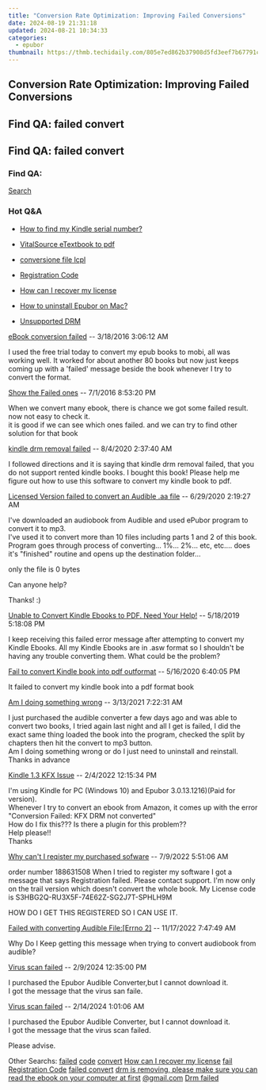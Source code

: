 ```yaml
---
title: "Conversion Rate Optimization: Improving Failed Conversions"
date: 2024-08-19 21:31:18
updated: 2024-08-21 10:34:33
categories:
  - epubor
thumbnail: https://thmb.techidaily.com/805e7ed862b37908d5fd3eef7b67791c5d0d0472cc7eebb84910c74e668a853a.jpg
---
```


## Conversion Rate Optimization: Improving Failed Conversions

## Find QA: failed convert



## Find QA: failed convert

### Find QA:

[Search](http://www.epubor.com/Search.aspx?SystemID=46 "Find QA") 

### Hot Q&A

* [How to find my Kindle serial number?](https://tools.techidaily.com/epubor/products/)
* [VitalSource eTextbook to pdf](https://tools.techidaily.com/epubor/products/)
* [conversione file lcpl](https://tools.techidaily.com/epubor/products/)
* [Registration Code](https://tools.techidaily.com/epubor/products/)

* [How can I recover my license](https://tools.techidaily.com/epubor/products/)
* [How to uninstall Epubor on Mac?](https://tools.techidaily.com/epubor/products/)
* [Unsupported DRM](https://tools.techidaily.com/epubor/products/)

[eBook conversion failed](https://tools.techidaily.com/epubor/products/) \-- 3/18/2016 3:06:12 AM 

I used the free trial today to convert my epub books to mobi, all was working well. It worked for about another 80 books but now just keeps coming up with a 'failed' message beside the book whenever I try to convert the format.

[Show the Failed ones](https://tools.techidaily.com/epubor/products/) \-- 7/1/2016 8:53:20 PM 

When we convert many ebook, there is chance we got some failed result.   
 now not easy to check it.   
 it is good if we can see which ones failed. and we can try to find other solution for that book

[kindle drm removal failed](https://tools.techidaily.com/epubor/products/) \-- 8/4/2020 2:37:40 AM 

I followed directions and it is saying that kindle drm removal failed, that you do not support rented kindle books. I bought this book! Please help me figure out how to use this software to convert my kindle book to pdf.

[Licensed Version failed to convert an Audible .aa file](https://tools.techidaily.com/epubor/products/) \-- 6/29/2020 2:19:27 AM 

I've downloaded an audiobook from Audible and used ePubor program to convert it to mp3.  
 I've used it to convert more than 10 files including parts 1 and 2 of this book.  
 Program goes through process of converting... 1%... 2%... etc, etc.... does it's "finished" routine and opens up the destination folder...

 only the file is 0 bytes

 Can anyone help?

 Thanks! :)

[Unable to Convert Kindle Ebooks to PDF. Need Your Help!](https://tools.techidaily.com/epubor/products/) \-- 5/18/2019 5:18:08 PM 

I keep receiving this failed error message after attempting to convert my Kindle Ebooks. All my Kindle Ebooks are in .asw format so I shouldn't be having any trouble converting them. What could be the problem?

[Fail to convert Kindle book into pdf outformat](https://tools.techidaily.com/epubor/products/) \-- 5/16/2020 6:40:05 PM 

It failed to convert my kindle book into a pdf format book

[Am I doing something wrong](https://tools.techidaily.com/epubor/products/) \-- 3/13/2021 7:22:31 AM 

I just purchased the audible converter a few days ago and was able to convert two books, I tried again last night and all I get is failed, I did the exact same thing loaded the book into the program, checked the split by chapters then hit the convert to mp3 button.  
 Am I doing something wrong or do I just need to uninstall and reinstall. Thanks in advance  

[Kindle 1.3 KFX Issue](https://tools.techidaily.com/epubor/products/) \-- 2/4/2022 12:15:34 PM 

I'm using Kindle for PC (Windows 10) and Epubor 3.0.13.1216)(Paid for version).  
 Whenever I try to convert an ebook from Amazon, it comes up with the error "Conversion Failed: KFX DRM not converted"  
 How do I fix this??? Is there a plugin for this problem??  
 Help please!!  
 Thanks

[Why can't I reqister my purchased sofware](https://tools.techidaily.com/epubor/products/) \-- 7/9/2022 5:51:06 AM 

order number 188631508 When I tried to register my software I got a message that says Registration failed. Please contact support. I'm now only on the trail version which doesn't convert the whole book. My License code is S3HBG2Q-RU3X5F-74E62Z-SG2J7T-SPHLH9M

 HOW DO I GET THIS REGISTERED SO I CAN USE IT.  

[Failed with converting Audible File:\[Errno 2\]](https://tools.techidaily.com/epubor/products/) \-- 11/17/2022 7:47:49 AM 

Why Do I Keep getting this message when trying to convert audiobook from audible?

[Virus scan failed](https://tools.techidaily.com/epubor/products/) \-- 2/9/2024 12:35:00 PM 

I purchased the Epubor Audible Converter,but I cannot download it.  
 I got the message that the virus san faile.  

[Virus scan failed](https://tools.techidaily.com/epubor/products/) \-- 2/14/2024 1:01:06 AM 

  
 I purchased the Epubor Audible Converter, but I cannot download it.  
 I got the message that the virus scan failed.

 Please advise.

 Other Searchs: [failed](https://tools.techidaily.com/epubor/products/) [code](https://tools.techidaily.com/epubor/products/) [convert](https://tools.techidaily.com/epubor/products/) [How can I recover my license](https://tools.techidaily.com/epubor/products/) [fail](https://tools.techidaily.com/epubor/products/) [Registration Code](https://tools.techidaily.com/epubor/products/) [failed convert](https://tools.techidaily.com/epubor/products/) [drm is removing, please make sure you can read the ebook on your computer at first](https://tools.techidaily.com/epubor/products/) [@gmail.com](https://tools.techidaily.com/epubor/products/) [Drm failed](https://tools.techidaily.com/epubor/products/)

<ins class="adsbygoogle"
     style="display:block"
     data-ad-format="autorelaxed"
     data-ad-client="ca-pub-7571918770474297"
     data-ad-slot="1223367746"></ins>



<ins class="adsbygoogle"
     style="display:block"
     data-ad-client="ca-pub-7571918770474297"
     data-ad-slot="8358498916"
     data-ad-format="auto"
     data-full-width-responsive="true"></ins>
